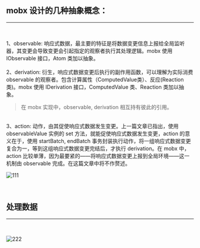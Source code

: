 ## mobx 设计的几种抽象概念：
---
<br/>

1、observable: 响应式数据，最主要的特征是将数据变更信息上报给全局监听器，其变更会导致变更会引起指定的观察者执行其处理逻辑。mobx 使用 IObservable 接口，Atom 类加以抽象。
<br/><br/>
2、derivation: 衍生，响应式数据变更后执行的副作用函数，可以理解为实际消费 observable 的观察者。包含计算属性（ComputedValue类）、反应(Reaction类)。mobx 使用 IDerivation 接口，ComputedValue 类、Reaction 类加以抽象。

>在 mobx 实现中，observable, derivation 相互持有彼此的引用。

<br/>
3、action: 动作，由其促使响应式数据发生变更。上一篇文章已指出，使用 observableValue 实例的 set 方法，就能促使响应式数据发生变更，action 的意义在于，使用 startBatch, endBatch 事务封装执行动作，将一组响应式数据变更复合为一，等到这组响应式数据变更完结后，才执行 derivation。在 mobx 中，action 比较单薄，因为最要紧的——将响应式数据变更上报到全局环境——这一机制由 observable 完成。在这篇文章中将不作赘述。


![111](https://pic1.zhimg.com/80/v2-14fc70fff7ef13898f1274b50aaa78b8_720w.jpg)

<br/>




## 处理数据
---
<br/>

![222](https://pic2.zhimg.com/80/v2-25e755355cfdbfa6d482e407a6ad3125_720w.jpg)
